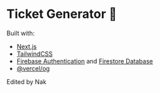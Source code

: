 # Ticket Generator 🦦

Built with:

- [Next.js](https://nextjs.org)
- [TailwindCSS](https://tailwindcss.com)
- [Firebase Authentication](https://firebase.google.com/products/auth) and [Firestore Database](https://firebase.google.com/products/firestore)
- [@vercel/og](https://vercel.com/docs/concepts/functions/edge-functions/og-image-generation)

Edited by Nak